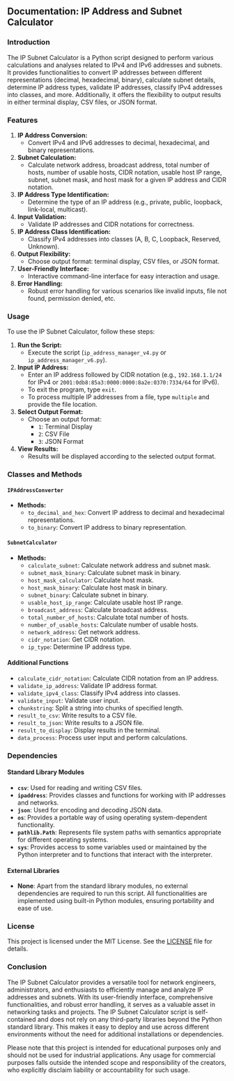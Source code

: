 ## Documentation: IP Address and Subnet Calculator 

### Introduction
The IP Subnet Calculator is a Python script designed to perform various calculations and analyses related to IPv4 and IPv6 addresses and subnets. It provides functionalities to convert IP addresses between different representations (decimal, hexadecimal, binary), calculate subnet details, determine IP address types, validate IP addresses, classify IPv4 addresses into classes, and more. Additionally, it offers the flexibility to output results in either terminal display, CSV files, or JSON format.

### Features
1. **IP Address Conversion:**
    - Convert IPv4 and IPv6 addresses to decimal, hexadecimal, and binary representations.
2. **Subnet Calculation:**
    - Calculate network address, broadcast address, total number of hosts, number of usable hosts, CIDR notation, usable host IP range, subnet, subnet mask, and host mask for a given IP address and CIDR notation.
3. **IP Address Type Identification:**
    - Determine the type of an IP address (e.g., private, public, loopback, link-local, multicast).
4. **Input Validation:**
    - Validate IP addresses and CIDR notations for correctness.
5. **IP Address Class Identification:**
    - Classify IPv4 addresses into classes (A, B, C, Loopback, Reserved, Unknown).
6. **Output Flexibility:**
    - Choose output format: terminal display, CSV files, or JSON format.
7. **User-Friendly Interface:**
    - Interactive command-line interface for easy interaction and usage.
8. **Error Handling:**
    - Robust error handling for various scenarios like invalid inputs, file not found, permission denied, etc.

### Usage
To use the IP Subnet Calculator, follow these steps:
1. **Run the Script:**
    - Execute the script (`ip_address_manager_v4.py` or `ip_address_manager_v6.py`).
2. **Input IP Address:**
    - Enter an IP address followed by CIDR notation (e.g., `192.168.1.1/24` for IPv4 or `2001:0db8:85a3:0000:0000:8a2e:0370:7334/64` for IPv6).
    - To exit the program, type `exit`.
    - To process multiple IP addresses from a file, type `multiple` and provide the file location.
3. **Select Output Format:**
    - Choose an output format:
        - `1`: Terminal Display
        - `2`: CSV File
        - `3`: JSON Format
4. **View Results:**
    - Results will be displayed according to the selected output format.

### Classes and Methods
#### `IPAddressConverter`
- **Methods:**
    - `to_decimal_and_hex`: Convert IP address to decimal and hexadecimal representations.
    - `to_binary`: Convert IP address to binary representation.

#### `SubnetCalculator`
- **Methods:**
    - `calculate_subnet`: Calculate network address and subnet mask.
    - `subnet_mask_binary`: Calculate subnet mask in binary.
    - `host_mask_calculator`: Calculate host mask.
    - `host_mask_binary`: Calculate host mask in binary.
    - `subnet_binary`: Calculate subnet in binary.
    - `usable_host_ip_range`: Calculate usable host IP range.
    - `broadcast_address`: Calculate broadcast address.
    - `total_number_of_hosts`: Calculate total number of hosts.
    - `number_of_usable_hosts`: Calculate number of usable hosts.
    - `network_address`: Get network address.
    - `cidr_notation`: Get CIDR notation.
    - `ip_type`: Determine IP address type.

#### Additional Functions
- `calculate_cidr_notation`: Calculate CIDR notation from an IP address.
- `validate_ip_address`: Validate IP address format.
- `validate_ipv4_class`: Classify IPv4 address into classes.
- `validate_input`: Validate user input.
- `chunkstring`: Split a string into chunks of specified length.
- `result_to_csv`: Write results to a CSV file.
- `result_to_json`: Write results to a JSON file.
- `result_to_display`: Display results in the terminal.
- `data_process`: Process user input and perform calculations.

### Dependencies
#### Standard Library Modules
- **`csv`**: Used for reading and writing CSV files.
- **`ipaddress`**: Provides classes and functions for working with IP addresses and networks.
- **`json`**: Used for encoding and decoding JSON data.
- **`os`**: Provides a portable way of using operating system-dependent functionality.
- **`pathlib.Path`**: Represents file system paths with semantics appropriate for different operating systems.
- **`sys`**: Provides access to some variables used or maintained by the Python interpreter and to functions that interact with the interpreter.

#### External Libraries
- **None**: Apart from the standard library modules, no external dependencies are required to run this script. All functionalities are implemented using built-in Python modules, ensuring portability and ease of use.

### License
This project is licensed under the MIT License. See the [LICENSE](https://github.com/kavineksith/Enhancing-Productivity-with-Python-Integration/blob/main/LICENSE) file for details.

### Conclusion
The IP Subnet Calculator provides a versatile tool for network engineers, administrators, and enthusiasts to efficiently manage and analyze IP addresses and subnets. With its user-friendly interface, comprehensive functionalities, and robust error handling, it serves as a valuable asset in networking tasks and projects. The IP Subnet Calculator script is self-contained and does not rely on any third-party libraries beyond the Python standard library. This makes it easy to deploy and use across different environments without the need for additional installations or dependencies.

Please note that this project is intended for educational purposes only and should not be used for industrial applications. Any usage for commercial purposes falls outside the intended scope and responsibility of the creators, who explicitly disclaim liability or accountability for such usage.
